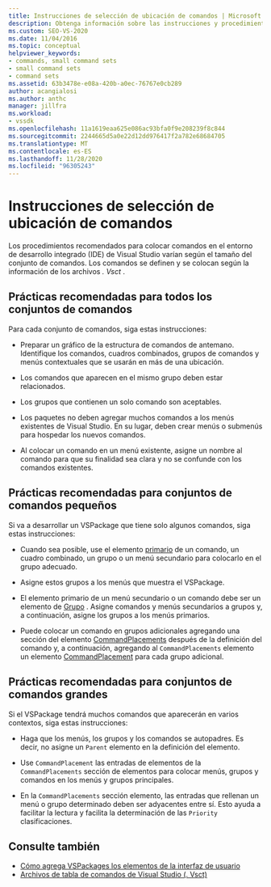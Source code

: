 ```yaml
---
title: Instrucciones de selección de ubicación de comandos | Microsoft Docs
description: Obtenga información sobre las instrucciones y procedimientos recomendados para colocar comandos en el entorno de desarrollo integrado (IDE) de Visual Studio.
ms.custom: SEO-VS-2020
ms.date: 11/04/2016
ms.topic: conceptual
helpviewer_keywords:
- commands, small command sets
- small command sets
- command sets
ms.assetid: 63b3478e-e08a-420b-a0ec-76767e0cb289
author: acangialosi
ms.author: anthc
manager: jillfra
ms.workload:
- vssdk
ms.openlocfilehash: 11a1619eaa625e086ac93bfa0f9e208239f8c844
ms.sourcegitcommit: 2244665d5a0e22d12dd976417f2a782e68684705
ms.translationtype: MT
ms.contentlocale: es-ES
ms.lasthandoff: 11/28/2020
ms.locfileid: "96305243"
---
```

# <a name="command-placement-guidelines"></a>Instrucciones de selección de ubicación de comandos
Los procedimientos recomendados para colocar comandos en el entorno de desarrollo integrado (IDE) de Visual Studio varían según el tamaño del conjunto de comandos. Los comandos se definen y se colocan según la información de los archivos *. Vsct* .

## <a name="best-practices-for-all-command-sets"></a>Prácticas recomendadas para todos los conjuntos de comandos
 Para cada conjunto de comandos, siga estas instrucciones:

- Preparar un gráfico de la estructura de comandos de antemano. Identifique los comandos, cuadros combinados, grupos de comandos y menús contextuales que se usarán en más de una ubicación.

- Los comandos que aparecen en el mismo grupo deben estar relacionados.

- Los grupos que contienen un solo comando son aceptables.

- Los paquetes no deben agregar muchos comandos a los menús existentes de Visual Studio. En su lugar, deben crear menús o submenús para hospedar los nuevos comandos.

- Al colocar un comando en un menú existente, asigne un nombre al comando para que su finalidad sea clara y no se confunde con los comandos existentes.

## <a name="best-practices-for-small-command-sets"></a>Prácticas recomendadas para conjuntos de comandos pequeños
 Si va a desarrollar un VSPackage que tiene solo algunos comandos, siga estas instrucciones:

- Cuando sea posible, use el elemento [primario](../../extensibility/parent-element.md) de un comando, un cuadro combinado, un grupo o un menú secundario para colocarlo en el grupo adecuado.

- Asigne estos grupos a los menús que muestra el VSPackage.

- El elemento primario de un menú secundario o un comando debe ser un elemento de [Grupo](../../extensibility/group-element.md) . Asigne comandos y menús secundarios a grupos y, a continuación, asigne los grupos a los menús primarios.

- Puede colocar un comando en grupos adicionales agregando una sección del elemento [CommandPlacements](../../extensibility/commandplacements-element.md) después de la definición del comando y, a continuación, agregando al `CommandPlacements` elemento un elemento [CommandPlacement](../../extensibility/commandplacement-element.md) para cada grupo adicional.

## <a name="best-practices-for-large-command-sets"></a>Prácticas recomendadas para conjuntos de comandos grandes
 Si el VSPackage tendrá muchos comandos que aparecerán en varios contextos, siga estas instrucciones:

- Haga que los menús, los grupos y los comandos se autopadres. Es decir, no asigne un `Parent` elemento en la definición del elemento.

- Use `CommandPlacement` las entradas de elementos de la `CommandPlacements` sección de elementos para colocar menús, grupos y comandos en los menús y grupos principales.

- En la `CommandPlacements` sección elemento, las entradas que rellenan un menú o grupo determinado deben ser adyacentes entre sí. Esto ayuda a facilitar la lectura y facilita la determinación de las `Priority` clasificaciones.

## <a name="see-also"></a>Consulte también
- [Cómo agrega VSPackages los elementos de la interfaz de usuario](../../extensibility/internals/how-vspackages-add-user-interface-elements.md)
- [Archivos de tabla de comandos de Visual Studio (. Vsct)](../../extensibility/internals/visual-studio-command-table-dot-vsct-files.md)
